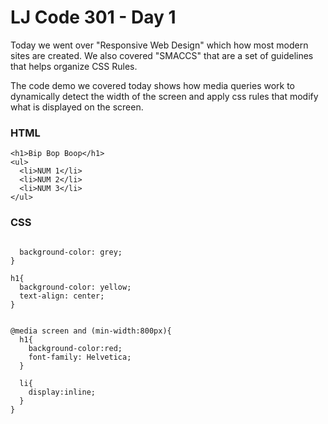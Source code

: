 # LJ Code 301 - Day 1

Today we went over "Responsive Web Design" which how most modern sites are created. We also covered "SMACCS" that are a set of guidelines that helps organize CSS Rules.

The code demo we covered today shows how media queries work to dynamically detect the width of the screen and apply css rules that modify what is displayed on the screen.
### HTML
```
<h1>Bip Bop Boop</h1>
<ul>
  <li>NUM 1</li>
  <li>NUM 2</li>
  <li>NUM 3</li>
</ul>

```

### CSS
```body{

  background-color: grey;
}

h1{
  background-color: yellow;
  text-align: center;
}


@media screen and (min-width:800px){
  h1{
    background-color:red;
    font-family: Helvetica;
  }

  li{
    display:inline;
  }
}
```
